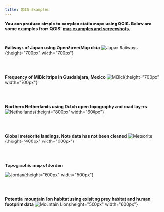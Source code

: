 ```yaml
---
title: QGIS Examples
---
```


**You can produce simple to complex static maps using QGIS. Below are some examples from QGIS' [map examples and screenshots.](https://qgis.org/en/site/about/screenshots.html)**

<br>

**Railways of Japan using OpenStreetMap data**
![Japan Railways](/qgis/img/japan_railways.png){:height="700px" width="700px"}

<br>
  <br>
  
**Frequency of MiBici trips in Guadalajara, Mexico**
![MiBici](/qgis/img/guadalajara.png){:height="700px" width="700px"}

<br>
  <br>

**Northern Netherlands using Dutch open topography and road layers**
![Netherlands](/qgis/img/groningen.jpg){:height="800px" width="600px"}

<br>
  <br>
  
**Global meteorite landings. Note data has not been cleaned** 
![Meteorite](/qgis/img/meteorite.png){:height="400px" width="600px"}

<br>
  <br>

**Topographic map of Jordan**

![Jordan](/qgis/img/jordan.jpg){:height="600px" width="500px"}

<br>
  <br>

**Potential mountain lion habitat using exisiting prey habitat and human footprint data**
![Mountain Lion](/qgis/img/mountain_lion.jpg){:height="500px" width="600px"}
